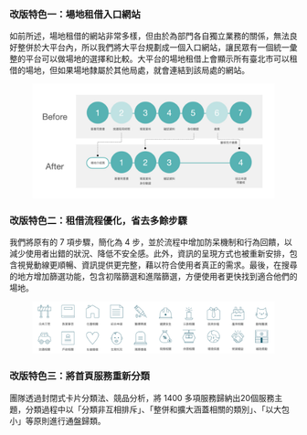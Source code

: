 <div class="macbook-wrapper">
  <macbook fill="/projects/taipei_service/contentdesign_design1_1080.mp4" />
</div>

### 改版特色一：場地租借入口網站

如前所述，場地租借的網站非常多樣，但由於為部門各自獨立業務的關係，無法良好整併於大平台內，所以我們將大平台規劃成一個入口網站，讓民眾有一個統一彙整的平台可以做場地的選擇和比較。大平台的場地租借上會顯示所有臺北市可以租借的場地，但如果場地隸屬於其他局處，就會連結到該局處的網站。

<figure><img src="/projects/taipei_service/contentdesign_design2.jpg"></figure>

### 改版特色二：租借流程優化，省去多餘步驟

我們將原有的 7 項步驟，簡化為 4 步，並於流程中增加防呆機制和行為回饋，以減少使用者出錯的狀況、降低不安全感。此外，資訊的呈現方式也被重新安排，包含視覺動線更順暢、資訊提供更完整，藉以符合使用者真正的需求。最後，在搜尋的地方增加篩選功能，包含初階篩選和進階篩選，方便使用者更快找到適合他們的場地。

<figure><img src="/projects/taipei_service/contentdesign_design3.jpg"></figure>

### 改版特色三：將首頁服務重新分類

團隊透過封閉式卡片分類法、競品分析，將 1400 多項服務歸納出20個服務主題，分類過程中以「分類非互相排斥」、「整併和擴大涵蓋相關的類別」、「以大包小」等原則進行通盤歸類。
